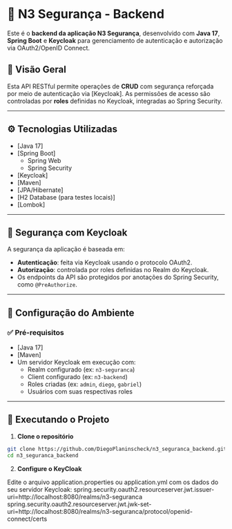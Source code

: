 # 🔐 N3 Segurança - Backend

Este é o **backend da aplicação N3 Segurança**, desenvolvido com **Java 17**, **Spring Boot** e **Keycloak** para gerenciamento de autenticação e autorização via OAuth2/OpenID Connect.

## 📌 Visão Geral

Esta API RESTful permite operações de **CRUD** com segurança reforçada por meio de autenticação via [Keycloak]. As permissões de acesso são controladas por **roles** definidas no Keycloak, integradas ao Spring Security.

---

## ⚙️ Tecnologias Utilizadas

- [Java 17]
- [Spring Boot]
  - Spring Web
  - Spring Security
- [Keycloak]
- [Maven]
- [JPA/Hibernate]
- [H2 Database (para testes locais)]
- [Lombok]

---

## 🔐 Segurança com Keycloak

A segurança da aplicação é baseada em:

- **Autenticação**: feita via Keycloak usando o protocolo OAuth2.
- **Autorização**: controlada por roles definidas no Realm do Keycloak.
- Os endpoints da API são protegidos por anotações do Spring Security, como `@PreAuthorize`.

---

## 🔧 Configuração do Ambiente

### ✅ Pré-requisitos

- [Java 17]
- [Maven]
- Um servidor Keycloak em execução com:
  - Realm configurado (ex: `n3-seguranca`)
  - Client configurado (ex: `n3-backend`)
  - Roles criadas (ex: `admin`, `diego`, `gabriel`)
  - Usuários com suas respectivas roles

---

## 🚀 Executando o Projeto

1. **Clone o repositório**

```bash
git clone https://github.com/DiegoPlaninscheck/n3_seguranca_backend.git
cd n3_seguranca_backend

```

2. **Configure o KeyCloak**

Edite o arquivo application.properties ou application.yml com os dados do seu servidor Keycloak:
spring.security.oauth2.resourceserver.jwt.issuer-uri=http://localhost:8080/realms/n3-seguranca
spring.security.oauth2.resourceserver.jwt.jwk-set-uri=http://localhost:8080/realms/n3-seguranca/protocol/openid-connect/certs
